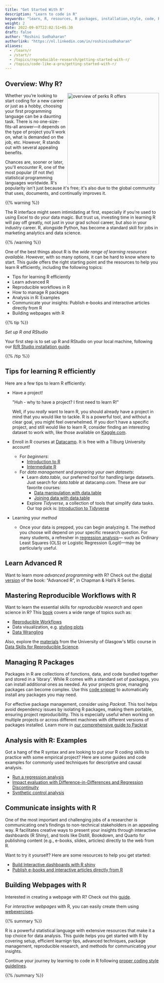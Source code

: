 ```yaml
---
title: "Get Started With R"
description: "Learn to code in R"
keywords: "learn, R, resources, R packages, installation,style, code, R, guidelines, best practices, packrat, package management system, setup, RStudio, programming, coding"
weight: 2
date: 2022-09-07T22:02:51+05:30
draft: false
author: "Roshini Sudhaharan"
authorlink: "https://nl.linkedin.com/in/roshinisudhaharan"
aliases:
  - /learn/r
  - /start/r
  - /topics/reproducible-research/getting-started-with-r/
  - /topics/code-like-a-pro/getting-started-with-r/
---
```


## Overview: Why R?

<a href= '../images/r-perks.png' target="blank"> <img src="../images/r-perks.png" alt="overview of perks R offers" width="300" style="float:right;"></a>

Whether you’re looking to start coding for a new career or just as a hobby, choosing your first programming language can be a daunting task. There is no one-size-fits-all answer—it depends on the type of project you’ll work on, what is demanded on the job, etc. However, R stands out with several appealing benefits.

Chances are, sooner or later, you'll encounter R, one of the most popular (if not _the_) statistical programming languages worldwide. R's popularity isn't just because it's free; it's also due to the global community that uses, documents, and continually improves it.

{{% warning %}}

The R interface might seem intimidating at first, especially if you're used to using Excel to do your data magic. But trust us, investing time in learning R will pay off greatly, not just in your grad school career, but also in your industry career. R, alongside Python, has become a standard skill for jobs in marketing analytics and data science.

{{% /warning %}}

One of the best things about R is the _wide range of learning resources available_. However, with so many options, it can be hard to know where to start. This guide offers the right starting point and the resources to help you learn R efficiently, including the following topics:

- Tips for learning R efficiently
- Learn advanced R
- Reproducible workflows in R
- How to manage R packages
- Analysis in R: Examples
- Communicate your insights: Publish e-books and interactive articles directly from R
- Building webpages with R

{{% tip %}}

_Set up R and RStudio_

Your first step is to set up R and RStudio on your local machine, following our [R/R Studio installation guide](/topics/computer-setup/software-installation/rstudio/r/).

{{% /tip %}}

## Tips for learning R efficiently

Here are a few tips to learn R efficiently:

- Have a project!

  "Huh - why to have a project? I first need to learn R!"

  Well, if you _really_ want to learn R, you should already have a project in mind that you would like to tackle. R is a powerful tool, and without a clear goal, you might feel overwhelmed. If you don't have a specific project, and still would like to learn R, consider finding an interesting dataset to work with, like those available on [Kaggle.com](https://www.kaggle.com).

- Enroll in R courses at [Datacamp](https://www.datacamp.com/). It is free with a Tilburg University account!

  - For _beginners_:
    - [Introduction to R](https://www.datacamp.com/courses/free-introduction-to-r)
    - [Intermediate R](https://www.datacamp.com/courses/intermediate-r)
  - For _data management_ and _preparing your own datasets_:
    - Learn _data.table_, our preferred tool for handling large datasets. Just
      search for _data.table_ at datacamp.com. These are our favorite courses:
      - [Data manipulation with data.table](https://www.datacamp.com/courses/data-manipulation-in-r-with-datatable)
      - [Joining data with data.table](https://www.datacamp.com/courses/joining-data-in-r-with-datatable)
    - Explore _Tidyverse_, a collection of tools that simplify data tasks. Our top pick is: [Introduction to Tidyverse](https://www.datacamp.com/courses/introduction-to-the-tidyverse)

- Learning your _method_
  - Once your data is prepped, you can begin analyzing it. The method you choose will depend on your specific research question. For many students, a refresher in [regression analysis](https://www.datacamp.com/courses/intermediate-regression-in-r)— such as Ordinary Least Squares (OLS) or Logistic Regression (Logit)—may be particularly useful.

## Learn Advanced R

Want to learn more _advanced programming_ with R? Check out the [digital version](https://adv-r.hadley.nz/index.html) of the book: “Advanced R”, in Chapman & Hall’s R Series.

## Mastering Reproducible Workflows with R

Want to learn the essential skills for _reproducible research_ and open science in R? This [book](https://psyteachr.github.io/reprores-v2/index.html) covers a wide range of topics such as:

- [Reproducible Workflows](https://psyteachr.github.io/reprores-v2/repro.html)
- Data visualization, e.g. [styling plots](https://psyteachr.github.io/reprores-v2/plotstyle.html)
- [Data Wrangling](https://psyteachr.github.io/reprores-v2/dplyr.html)

Also, explore the [materials](https://github.com/debruine/msc-data-skills) from the University of Glasgow's MSc course in [Data Skills for Reproducible Science](https://psyteachr.github.io/msc-data-skills/index.html).

## Managing R Packages

Packages in R are collections of functions, data, and code bundled together and stored in a ‘library’. While R comes with a standard set of packages, you can install additional ones as needed. As your projects grow, managing packages can become complex. Use this [code snippet](/topics/automation/replicability/package-management/auto-install-r-packages/) to automatically install any packages you may need.

For effective package management, consider using _Packrat_. This tool helps avoid dependency issues by isolating R packages, making them portable, ensuring project reproducibility. This is especially useful when working on multiple projects or across different machines with different versions of packages installed. Learn more in [our comprehensive guide to Packrat](/topics/automation/replicability/package-management/packrat/)

## Analysis with R: Examples

Got a hang of the R syntax and are looking to put your R coding skills to practice with some empirical project? Here are some guides and code examples for commonly used techniques for descriptive and causal analysis.

- [Run a regression analysis](/topics/analyze/regression/linear-regression/regression-analysis/)
- [Impact evaluation with Difference-in-Differences and Regression Discontinuity](/topics/analyze/causal-inference/did/impact-evaluation/)
- [Synthetic control analysis](/topics/analyze/causal-inference/synthetic-control/synth-control/)

## Communicate insights with R

One of the most important and challenging jobs of a researcher is communicating one’s findings to non-technical stakeholders in an appealing way. R facilitates creative ways to present your insights through interactive dashboards (R Shiny), and tools like Distill, Bookdown, and Quarto for publishing content (e.g., e-books, slides, articles) directly to the web from R.

Want to try it yourself? Here are some resources to help you get started:

- [Build Interactive dashboards with R shiny](/topics/visualization/data-visualization/dashboarding/shiny-apps/)
- [Publish e-books and interactive articles directly from R](/topics/collaborate-share/share-your-work/content-creation/using-r/)

## Building Webpages with R

Interested in creating a webpage with R? Check out this [guide](https://debruine.github.io/tutorials/webpages.html).

For _interactive webpages_ with R, you can easily create them using [webexercises](https://debruine.github.io/webexercises/).

{{% summary %}}

R is a powerful statistical language with extensive resources that make it a top choice for data analysis. This guide helps you get started with R by covering setup, efficient learnign tips, advanced techniques, package management, reproducible research, and methods for communicating your insights.

Continue your journey by learning to code in R following [proper coding style guidelines](/topics/computer-setup/software-installation/rstudio/r-code-style/).

{{% /summary %}}
